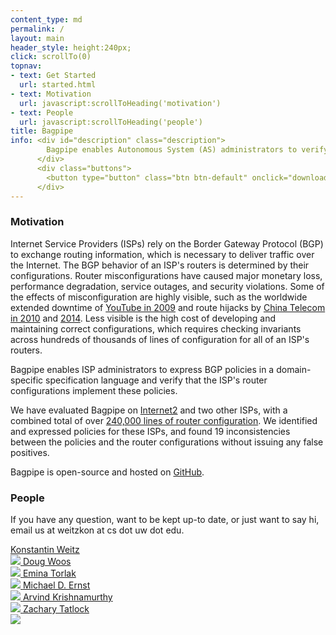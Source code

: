 ```yaml
---
content_type: md
permalink: /
layout: main
header_style: height:240px;
click: scrollTo(0)
topnav:
- text: Get Started
  url: started.html
- text: Motivation
  url: javascript:scrollToHeading('motivation')
- text: People
  url: javascript:scrollToHeading('people')
title: Bagpipe
info: <div id="description" class="description">
        Bagpipe enables Autonomous System (AS) administrators to verify policies for their BGP router configurations.
      </div>
      <div class="buttons">
        <button type="button" class="btn btn-default" onclick="download('started.html')">Get Started with Bagpipe</button>
      </div>
---
```


### Motivation

Internet Service Providers (ISPs) rely on the Border Gateway Protocol (BGP) to exchange routing information, which is necessary to deliver traffic over the Internet. The BGP behavior of an ISP's routers is determined by their configurations. Router misconfigurations have caused major monetary loss, performance degradation, service outages, and security violations. Some of the effects of misconfiguration are highly visible, such as the worldwide extended downtime of [YouTube in 2009][BGP-YT] and route hijacks by [China Telecom in 2010][BGP-CT10] and [2014][BGP-CT14]. Less visible is the high cost of developing and maintaining correct configurations, which requires checking invariants across hundreds of thousands of lines of configuration for all of an ISP's routers. 

Bagpipe enables ISP administrators to express BGP policies in a domain-specific specification language and verify that the ISP's router configurations implement these policies.

We have evaluated Bagpipe on [Internet2][I2] and two other ISPs, with a combined total of over [240,000 lines of router configuration][RC]. We identified and expressed policies for these ISPs, and found 19 inconsistencies between the policies and the router configurations without issuing any false positives.

Bagpipe is open-source and hosted on [GitHub][GH].

### People

If you have any question, want to be kept up-to date, or just want to say hi, email us at weitzkon at cs dot uw dot edu.

<a class="person" href="http://konne.me">
  <span class="name">Konstantin Weitz</span><br/>
  <img class="profile" src="http://www.konne.me/assets/profile.png"/>
</a>

<a class="person" href="http://www.dougwoos.com/">
  <span class="name">Doug Woos</span><br/>
  <img class="profile" src="http://www.dougwoos.com/assets/me.jpeg"/>
</a>

<a class="person" href="http://homes.cs.washington.edu/~emina/">
  <span class="name">Emina Torlak</span><br/>
  <img class="profile" src="http://homes.cs.washington.edu/~emina/images/emina.jpg"/>
</a>

<a class="person" href="https://homes.cs.washington.edu/~mernst/">
  <span class="name">Michael D. Ernst</span><br/>
  <img class="profile" src="http://www.cs.washington.edu/sites/default/files/mernst.jpg"/>
</a>

<a class="person" href="http://www.cs.washington.edu/people/faculty/arvind">
  <span class="name">Arvind Krishnamurthy</span><br/>
  <img class="profile" src="/bagpipe/assets/arvind.jpg"/>
</a>

<a class="person" href="https://homes.cs.washington.edu/~ztatlock/">
  <span class="name">Zachary Tatlock</span><br/>
  <img class="profile" src="/bagpipe/assets/ztatlock.png"/>
</a>

[GH]: https://github.com/konne88/bagpipe
[SN]: https://www.selfnet.de/en
[I2]: http://www.internet2.edu/
[RC]: http://vn.grnoc.iu.edu/Internet2/configs/configs.html
[BGP-YT]: http://research.dyn.com/2008/02/pakistan-hijacks-youtube-1/ 
[BGP-CT10]: http://research.dyn.com/2010/11/chinas-18-minute-mystery/
[BGP-CT14]: http://research.dyn.com/2014/11/chinese-routing-errors-redirect-russian-traffic/
